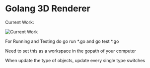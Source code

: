 # Golang 3D Renderer

Current Work:

![Current Work](/output/test4.ppm)

For Running and Testing do go run *.go and go test *.go

Need to set this as a workspace in the gopath of your computer

When update the type of objects, update every single type switches
